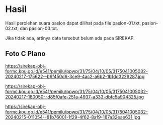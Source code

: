 # Hasil

Hasil perolehan suara paslon dapat dilihat pada file paslon-01.txt, paslon-02.txt, dan paslon-03.txt.

Jika tidak ada, artinya data tersebut belum ada pada SIREKAP.

## Foto C Plano

https://sirekap-obj-formc.kpu.go.id/e541/pemilu/ppwp/31/75/04/10/05/3175041005032-20240217-175622--b6f450d6-3ce9-4ac2-a6b2-1b1dd3229287.jpg

https://sirekap-obj-formc.kpu.go.id/e541/pemilu/ppwp/31/75/04/10/05/3175041005032-20240217-180050--d85f0afe-251a-4937-a333-dbfc5a904325.jpg

https://sirekap-obj-formc.kpu.go.id/e541/pemilu/ppwp/31/75/04/10/05/3175041005032-20240215-011054--81b76001-1f29-4f62-8af9-187a32eae631.jpg
